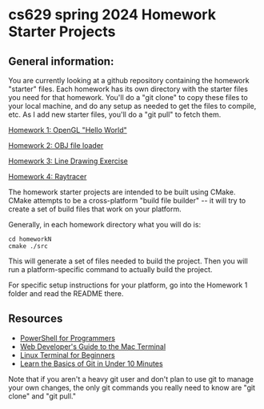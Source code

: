 # cs629 spring 2024 Homework Starter Projects

## General information:

You are currently looking at a github repository containing the homework "starter" files. Each homework has its own directory with the starter files you need for that homework. You'll do a "git clone" to copy these files to your local machine, and do any setup as needed to get the files to compile, etc.  As I add new starter files, you'll do a "git pull" to fetch them.

[Homework 1: OpenGL "Hello World"](homework1/)

[Homework 2: OBJ file loader](homework2/)

[Homework 3: Line Drawing Exercise](homework3/)

[Homework 4: Raytracer](homework4/)

The homework starter projects are intended to be built using CMake. CMake attempts to be a cross-platform "build file builder" -- it will try to create a set of build files that work on your platform.

Generally, in each homework directory what you will do is:

```
cd homeworkN
cmake ./src
```

This will generate a set of files needed to build the project. Then you will run a platform-specific command to actually build the project.

For specific setup instructions for your platform, go into the Homework 1 folder and read the README there.

## Resources
* [PowerShell for Programmers](https://devblogs.microsoft.com/scripting/powershell-for-programmers-a-quick-start-guide/)
* [Web Developer's Guide to the Mac Terminal](https://scrimba.com/articles/web-developer-terminal/)
* [Linux Terminal for Beginners](https://ubuntu.com/tutorials/command-line-for-beginners#1-overview)
* [Learn the Basics of Git in Under 10 Minutes](https://www.freecodecamp.org/news/learn-the-basics-of-git-in-under-10-minutes-da548267cc91/)

Note that if you aren't a heavy git user and don't plan to use git to manage your own changes, the only git commands you really need to know are "git clone" and "git pull."